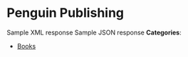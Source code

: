 # Penguin Publishing


Sample XML response Sample JSON response
**Categories**:

- [Books](https://github/awesome-apis/awesome-apis#books)



